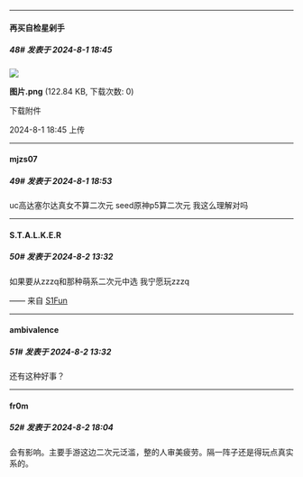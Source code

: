 ﻿
*****

####  再买自检星剁手  
##### 48#       发表于 2024-8-1 18:45

<img src="https://img.saraba1st.com/forum/202408/01/184556mxww2205780dygw2.png" referrerpolicy="no-referrer">

<strong>图片.png</strong> (122.84 KB, 下载次数: 0)

下载附件

2024-8-1 18:45 上传


*****

####  mjzs07  
##### 49#       发表于 2024-8-1 18:53

uc高达塞尔达真女不算二次元 seed原神p5算二次元 我这么理解对吗


*****

####  S.T.A.L.K.E.R  
##### 50#       发表于 2024-8-2 13:32

如果要从zzzq和那种萌系二次元中选 我宁愿玩zzzq

—— 来自 [S1Fun](https://s1fun.koalcat.com)

*****

####  ambivalence  
##### 51#       发表于 2024-8-2 13:32

还有这种好事？


*****

####  fr0m  
##### 52#       发表于 2024-8-2 18:04

会有影响。主要手游这边二次元泛滥，整的人审美疲劳。隔一阵子还是得玩点真实系的。

